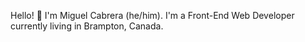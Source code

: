 Hello! 👋 I'm Miguel Cabrera (he/him). I'm a Front-End Web Developer currently living in Brampton, Canada. 
